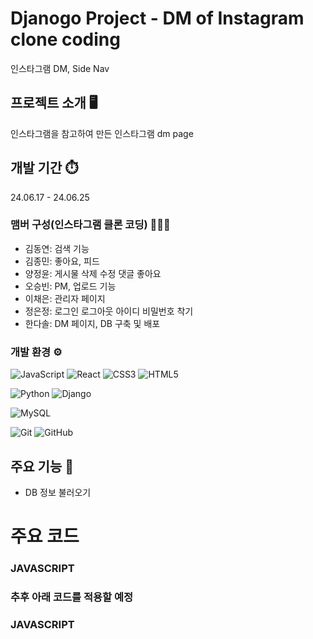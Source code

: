 # Djanogo Project - DM of Instagram clone coding
인스타그램 DM, Side Nav

## 프로젝트 소개 🖥️
인스타그램을 참고하여 만든 인스타그램 dm page
## 개발 기간 ⏱️
24.06.17 - 24.06.25

### 맴버 구성(인스타그램 클론 코딩) 🧑‍🤝‍🧑
- 김동연: 검색 기능 
- 김종민: 좋아요, 피드
- 양정윤: 게시물 삭제 수정 댓글 좋아요 
- 오승빈: PM, 업로드 기능
- 이채은: 관리자 페이지 
- 정은정: 로그인 로그아웃 아이디 비밀번호 착기
- 한다솔: DM 페이지, DB 구축 및 배포 

### 개발 환경 ⚙️
![JavaScript](https://img.shields.io/badge/javascript-%23323330.svg?style=for-the-badge&logo=javascript&logoColor=%23F7DF1E)
![React](https://img.shields.io/badge/react-%2320232a.svg?style=for-the-badge&logo=react&logoColor=%2361DAFB)
![CSS3](https://img.shields.io/badge/css3-%231572B6.svg?style=for-the-badge&logo=css3&logoColor=white)
![HTML5](https://img.shields.io/badge/html5-%23E34F26.svg?style=for-the-badge&logo=html5&logoColor=white)

![Python](https://img.shields.io/badge/python-3670A0?style=for-the-badge&logo=python&logoColor=ffdd54)
![Django](https://img.shields.io/badge/django-%23092E20.svg?style=for-the-badge&logo=django&logoColor=white)

![MySQL](https://img.shields.io/badge/mysql-4479A1.svg?style=for-the-badge&logo=mysql&logoColor=white)

![Git](https://img.shields.io/badge/git-%23F05033.svg?style=for-the-badge&logo=git&logoColor=white)
![GitHub](https://img.shields.io/badge/github-%23121011.svg?style=for-the-badge&logo=github&logoColor=white)

## 주요 기능 📌
- DB 정보 불러오기
# 주요 코드
### JAVASCRIPT
   
    
### 추후 아래 코드를 적용할 예정


### JAVASCRIPT
